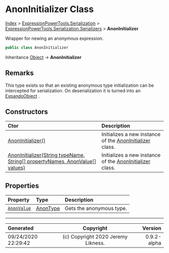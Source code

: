 ﻿# AnonInitializer Class

[Index](../index.md) > [ExpressionPowerTools.Serialization](ExpressionPowerTools.Serialization.a.md) > [ExpressionPowerTools.Serialization.Serializers](ExpressionPowerTools.Serialization.Serializers.n.md) > **AnonInitializer**

Wrapper for newing an anonymous expression.

```csharp
public class AnonInitializer
```

Inheritance [Object](https://docs.microsoft.com/dotnet/api/system.object) → **AnonInitializer**

## Remarks

This type exists so that an existing anonymous type initialization can be intercepted for serialization. On deserialization
            it is turned into an [ExpandoObject](https://docs.microsoft.com/dotnet/api/system.dynamic.expandoobject) .

## Constructors

| Ctor | Description |
| :-- | :-- |
| [AnonInitializer()](ExpressionPowerTools.Serialization.Serializers.AnonInitializer.ctor.md#anoninitializer) | Initializes a new instance of the [AnonInitializer](ExpressionPowerTools.Serialization.Serializers.AnonInitializer.cs.md) class. |
| [AnonInitializer(String typeName, String[] propertyNames, AnonValue[] values)](ExpressionPowerTools.Serialization.Serializers.AnonInitializer.ctor.md#anoninitializerstring-typename-string[]-propertynames-anonvalue[]-values) | Initializes a new instance of the [AnonInitializer](ExpressionPowerTools.Serialization.Serializers.AnonInitializer.cs.md) class. |
## Properties

| Property | Type | Description |
| :-- | :-- | :-- |
| [`AnonValue`](ExpressionPowerTools.Serialization.Serializers.AnonInitializer.AnonValue.prop.md) | [AnonType](ExpressionPowerTools.Serialization.Serializers.AnonType.cs.md) | Gets the anonymous type. |


---

| Generated | Copyright | Version |
| :-- | :-: | --: |
| 09/24/2020 22:29:42 | (c) Copyright 2020 Jeremy Likness. | 0.9.2-alpha |
